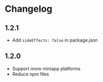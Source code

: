 # Changelog

## 1.2.1

- Add `sideEffects: false` in package.json

## 1.2.0

- Support more miniapp platforms
- Reduce npm files
